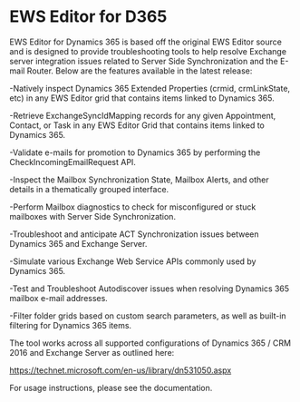 # EWS Editor for D365

EWS Editor for Dynamics 365 is based off the original EWS Editor source and is designed to provide troubleshooting tools to help resolve Exchange server integration issues related to Server Side Synchronization and the E-mail Router. Below are the features available in the latest release:

-Natively inspect Dynamics 365 Extended Properties (crmid, crmLinkState, etc) in any EWS Editor grid that contains items linked to 				Dynamics 365. 

-Retrieve ExchangeSyncIdMapping records for any given Appointment, Contact, or Task in any EWS Editor Grid that contains items linked to 	Dynamics 365. 

-Validate e-mails for promotion to Dynamics 365 by performing the CheckIncomingEmailRequest API. 

-Inspect the Mailbox Synchronization State, Mailbox Alerts, and other details in a thematically grouped interface. 

-Perform Mailbox diagnostics to check for misconfigured or stuck mailboxes with Server Side Synchronization. 

-Troubleshoot and anticipate ACT Synchronization issues between Dynamics 365 and Exchange Server. 

-Simulate various Exchange Web Service APIs commonly used by Dynamics 365. 

-Test and Troubleshoot Autodiscover issues when resolving Dynamics 365 mailbox e-mail addresses. 

-Filter folder grids based on custom search parameters, as well as built-in filtering for Dynamics 365 items. 

The tool works across all supported configurations of Dynamics 365 / CRM 2016 and Exchange Server as outlined here: 

https://technet.microsoft.com/en-us/library/dn531050.aspx

For usage instructions, please see the documentation.
